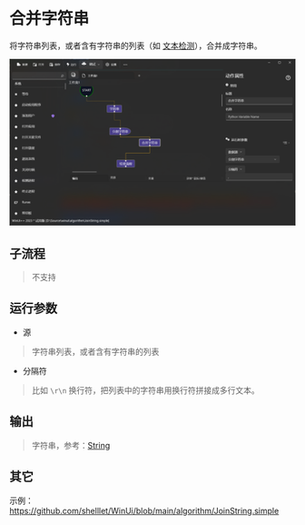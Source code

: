 # 合并字符串 
将字符串列表，或者含有字符串的列表（如 [文本检测](./actions/ai/TextChinese.md)），合并成字符串。

![JoinString](./images/16.png ':size=90%')

## 子流程

> 不支持

## 运行参数

* 源
> 字符串列表，或者含有字符串的列表

* 分隔符
> 比如 `\r\n` 换行符，把列表中的字符串用换行符拼接成多行文本。

## 输出

> 字符串，参考：[String](./types/String.md)


## 其它

示例：https://github.com/shelllet/WinUi/blob/main/algorithm/JoinString.simple
